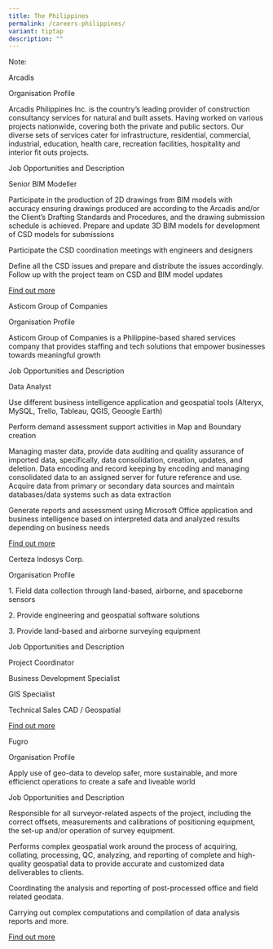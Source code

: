 ```yaml
---
title: The Philippines
permalink: /careers-philippines/
variant: tiptap
description: ""
---
```

<p>Note:</p><p>Arcadis</p><p>Organisation Profile</p><p>Arcadis Philippines Inc. is the country’s leading provider of construction consultancy services for natural and built assets. Having worked on various projects nationwide, covering both the private and public sectors. Our diverse sets of services cater for infrastructure, residential, commercial, industrial, education, health care, recreation facilities, hospitality and interior fit outs projects.</p><p>Job Opportunities and Description</p><p>Senior BIM Modeller</p><p>Participate in the production of 2D drawings from BIM models with accuracy ensuring drawings produced are according to the Arcadis and/or the Client’s Drafting Standards and Procedures, and the drawing submission schedule is achieved. Prepare and update 3D BIM models for development of CSD models for submissions</p><p>Participate the CSD coordination meetings with engineers and designers</p><p>Define all the CSD issues and prepare and distribute the issues accordingly. Follow up with the project team on CSD and BIM model updates</p><p><a href="https://ph.indeed.com/viewjob?jk=6abc5a98adebc10c&amp;from=serp&amp;vjs=3" rel="noopener noreferrer nofollow" target="_blank">Find out more</a></p><p></p><p>Asticom Group of Companies</p><p>Organisation Profile</p><p>Asticom Group of Companies is a Philippine-based shared services company that provides staffing and tech solutions that empower businesses towards meaningful growth</p><p>Job Opportunities and Description</p><p>Data Analyst</p><p>Use different business intelligence application and geospatial tools (Alteryx, MySQL, Trello, Tableau, QGIS, Geoogle Earth) </p><p>Perform demand assessment support activities in Map and Boundary creation </p><p>Managing master data, provide data auditing and quality assurance of imported data, specifically, data consolidation, creation, updates, and deletion. Data encoding and record keeping by encoding and managing consolidated data to an assigned server for future reference and use. Acquire data from primary or secondary data sources and maintain databases/data systems such as data extraction</p><p>Generate reports and assessment using Microsoft Office application and business intelligence based on interpreted data and analyzed results depending on business needs</p><p><a href="https://ph.indeed.com/viewjob?cmp=ASTICOM-Technology-Inc.&amp;t=Data+Analyst&amp;jk=75a9af85b6e698b3&amp;xpse=SoBz67I3HcAaQKzUhh0LbzkdCdPP&amp;xkcb=SoA-67M3HcAcWoA0hz0NbzkdCdPP&amp;vjs=3" rel="noopener noreferrer nofollow" target="_blank">Find out more</a></p><p></p><p>Certeza Indosys Corp.</p><p>Organisation Profile</p><p>1. Field data collection through land-based, airborne, and spaceborne sensors</p><p>2. Provide engineering and geospatial software solutions</p><p>3. Provide land-based and airborne surveying equipment</p><p>Job Opportunities and Description</p><p>Project Coordinator </p><p>Business Development Specialist </p><p>GIS Specialist </p><p>Technical Sales CAD / Geospatial </p><p><a href="https://www.certezainfosys.com/" rel="noopener noreferrer nofollow" target="_blank">Find out more</a></p><p></p><p>Fugro</p><p>Organisation Profile</p><p>Apply use of geo-data to develop safer, more sustainable, and more efficienct operations to create a safe and liveable world </p><p>Job Opportunities and Description</p><p>Responsible for all surveyor-related aspects of the project, including the correct offsets, measurements and calibrations of positioning equipment, the set-up and/or operation of survey equipment.</p><p>Performs complex geospatial work around the process of acquiring, collating, processing, QC, analyzing, and reporting of complete and high-quality geospatial data to provide accurate and customized data deliverables to clients.</p><p>Coordinating the analysis and reporting of post-processed office and field related geodata.</p><p>Carrying out complex computations and compilation of data analysis reports and more.</p><p><a href="https://ph.indeed.com/viewjob?jk=b007141f6cf86c71&amp;from=serp&amp;vjs=3" rel="noopener noreferrer nofollow" target="_blank">Find out more</a></p><p></p><p></p><p></p>